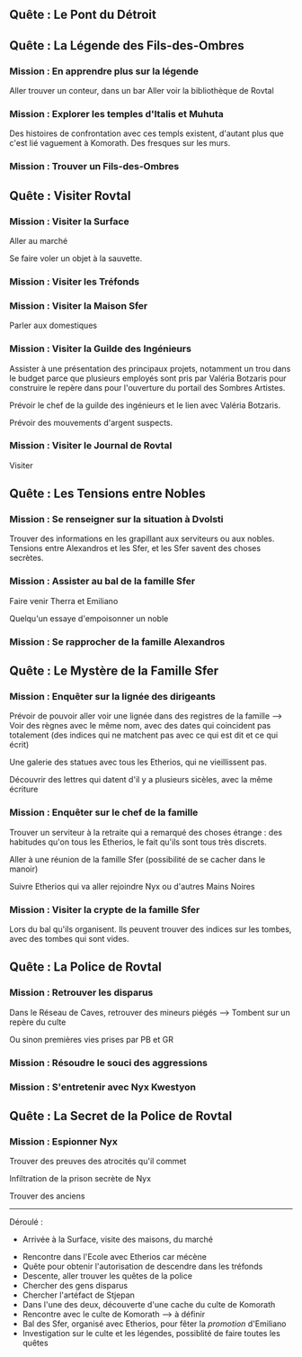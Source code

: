 ## Quête : Le Pont du Détroit

## Quête : La Légende des Fils-des-Ombres
### Mission : En apprendre plus sur la légende
Aller trouver un conteur, dans un bar
Aller voir la bibliothèque de Rovtal
### Mission : Explorer les temples d'Italis et Muhuta
Des histoires de confrontation avec ces templs existent, d'autant plus que c'est lié vaguement à Komorath. Des fresques sur les murs.
### Mission : Trouver un Fils-des-Ombres

## Quête : Visiter Rovtal
### Mission : Visiter la Surface
Aller au marché

Se faire voler un objet à la sauvette.
### Mission : Visiter les Tréfonds
### Mission : Visiter la Maison Sfer
Parler aux domestiques
### Mission : Visiter la Guilde des Ingénieurs
Assister à une présentation des principaux projets, notamment un trou dans le budget parce que plusieurs employés sont pris par Valéria Botzaris pour construire le repère dans pour l'ouverture du portail des Sombres Artistes.

Prévoir le chef de la guilde des ingénieurs et le lien avec Valéria Botzaris.

Prévoir des mouvements d'argent suspects.
### Mission : Visiter le Journal de Rovtal
Visiter

## Quête : Les Tensions entre Nobles
### Mission : Se renseigner sur la situation à Dvolsti
Trouver des informations en les grapillant aux serviteurs ou aux nobles. Tensions entre Alexandros et les Sfer, et les Sfer savent des choses secrètes.
### Mission : Assister au bal de la famille Sfer
Faire venir Therra et Emiliano

Quelqu'un essaye d'empoisonner un noble
### Mission : Se rapprocher de la famille Alexandros

## Quête : Le Mystère de la Famille Sfer
### Mission : Enquêter sur la lignée des dirigeants
Prévoir de pouvoir aller voir une lignée dans des registres de la famille --> Voir des règnes avec le même nom, avec des dates qui coincident pas totalement (des indices qui ne matchent pas avec ce qui est dit et ce qui écrit)

Une galerie des statues avec tous les Etherios, qui ne vieillissent pas.

Découvrir des lettres qui datent d'il y a plusieurs sicèles, avec la même écriture

### Mission : Enquêter sur le chef de la famille
Trouver un serviteur à la retraite qui a remarqué des choses étrange : des habitudes qu'on tous les Etherios, le fait qu'ils sont tous très discrets.

Aller à une réunion de la famille Sfer (possibilité de se cacher dans le manoir)

Suivre Etherios qui va aller rejoindre Nyx ou d'autres Mains Noires
### Mission : Visiter la crypte de la famille Sfer
Lors du bal qu'ils organisent. Ils peuvent trouver des indices sur les tombes, avec des tombes qui sont vides.

## Quête : La Police de Rovtal
### Mission : Retrouver les disparus
Dans le Réseau de Caves, retrouver des mineurs piégés --> Tombent sur un repère du culte

Ou sinon premières vies prises par PB et GR
### Mission : Résoudre le souci des aggressions
### Mission : S'entretenir avec Nyx Kwestyon

## Quête : La Secret de la Police de Rovtal
### Mission : Espionner Nyx
Trouver des preuves des atrocités qu'il commet

Infiltration de la prison secrète de Nyx

Trouver des anciens 

--- 

Déroulé : 
<!--- * Arrivée par le Pont : rencontre avec Stejpan -->
* Arrivée à la Surface, visite des maisons, du marché
<!--- !!! * Ils doivent entendre parler des Fils des Ombres à ce moment -->
<!--- !!! * Visite de l'Ecole d'Etherologie, rencontre avec Stjepan -->
<!--- !!! * Quête pour aller chercher l'objet de Stjepan -->
* Rencontre dans l'Ecole avec Etherios car mécène
* Quête pour obtenir l'autorisation de descendre dans les tréfonds
* Descente, aller trouver les quêtes de la police
* Chercher des gens disparus
* Chercher l'artéfact de Stjepan
* Dans l'une des deux, découverte d'une cache du culte de Komorath
* Rencontre avec le culte de Komorath --> à définir
* Bal des Sfer, organisé avec Etherios, pour fêter la *promotion* d'Emiliano
* Investigation sur le culte et les légendes, possiblité de faire toutes les quêtes
